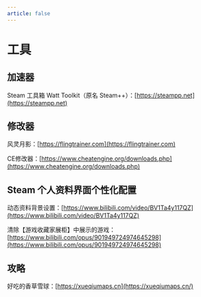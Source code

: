 ```yaml
---
article: false
---
```


# 工具

## 加速器

Steam 工具箱 Watt Toolkit（原名 Steam++）：[https://steampp.net](https://steampp.net)

## 修改器

风灵月影：[https://flingtrainer.com](https://flingtrainer.com)

CE修改器：[https://www.cheatengine.org/downloads.php](https://www.cheatengine.org/downloads.php)

## Steam 个人资料界面个性化配置

动态资料背景设置：[https://www.bilibili.com/video/BV1Ta4y117QZ](https://www.bilibili.com/video/BV1Ta4y117QZ)

清除【游戏收藏家展柜】中展示的游戏：[https://www.bilibili.com/opus/901949724974645298](https://www.bilibili.com/opus/901949724974645298)

## 攻略

好吃的香草雪球：[https://xueqiumaps.cn](https://xueqiumaps.cn/)